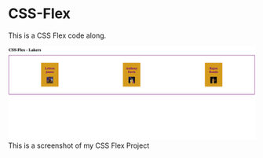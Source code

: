 # CSS-Flex
This is a CSS Flex code along.


![css-flex image](css-flex.png)
This is a screenshot of my CSS Flex Project